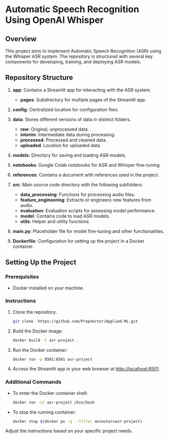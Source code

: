 # Automatic Speech Recognition Using OpenAI Whisper

## Overview

This project aims to implement Automatic Speech Recognition (ASR) using the Whisper ASR system. The repository is structured with several key components for developing, training, and deploying ASR models.

## Repository Structure

1. **app**: Contains a Streamlit app for interacting with the ASR system.
    - **pages**: Subdirectory for multiple pages of the Streamlit app.

2. **config**: Centralized location for configuration files.

3. **data**: Stores different versions of data in distinct folders.
    - **raw**: Original, unprocessed data.
    - **interim**: Intermediate data during processing.
    - **processed**: Processed and cleaned data.
    - **uploaded**: Location for uploaded data.

4. **models**: Directory for saving and loading ASR models.

5. **notebooks**: Google Colab notebooks for ASR and Whisper fine-tuning.

6. **references**: Contains a document with references used in the project.

7. **src**: Main source code directory with the following subfolders:
    - **data_processing**: Functions for processing audio files.
    - **feature_engineering**: Extracts or engineers new features from audio.
    - **evaluation**: Evaluation scripts for assessing model performance.
    - **model**: Contains code to load ASR models.
    - **utils**: Helper and utility functions.

8. **main.py**: Placeholder file for model fine-tuning and other functionalities.

9. **Dockerfile**: Configuration for setting up the project in a Docker container.

## Setting Up the Project

### Prerequisites

- Docker installed on your machine.

### Instructions

1. Clone the repository:

    ```bash
    git clone  https://github.com/PrepVector/Applied-ML.git
    ```

2. Build the Docker image:

    ```bash
    docker build -t asr-project .
    ```

3. Run the Docker container:

    ```bash
    docker run -p 8501:8501 asr-project
    ```

4. Access the Streamlit app in your web browser at [http://localhost:8501](http://localhost:8501).

### Additional Commands

- To enter the Docker container shell:

    ```bash
    docker run -it asr-project /bin/bash
    ```

- To stop the running container:

    ```bash
    docker stop $(docker ps -q --filter ancestor=asr-project)
    ```

Adjust the instructions based on your specific project needs.